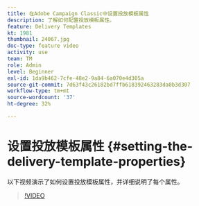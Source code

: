 ```yaml
---
title: 在Adobe Campaign Classic中设置投放模板属性
description: 了解如何配置投放模板属性。
feature: Delivery Templates
kt: 1981
thumbnail: 24067.jpg
doc-type: feature video
activity: use
team: TM
role: Admin
level: Beginner
exl-id: 1da9b462-7cfe-48e2-9a84-6a070e4d305a
source-git-commit: 7d63f43c26182bd7ffb618392463283da0b3d307
workflow-type: tm+mt
source-wordcount: '37'
ht-degree: 32%

---
```


# 设置投放模板属性 {#setting-the-delivery-template-properties}

以下视频演示了如何设置投放模板属性，并详细说明了每个属性。

>[!VIDEO](https://video.tv.adobe.com/v/24067?quality=12)
